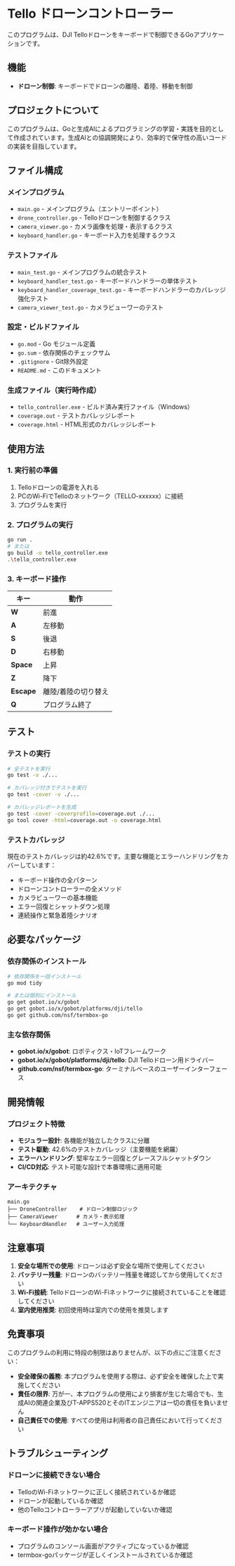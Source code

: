 # Tello ドローンコントローラー

このプログラムは、DJI Telloドローンをキーボードで制御できるGoアプリケーションです。

## 機能

- **ドローン制御**: キーボードでドローンの離陸、着陸、移動を制御

## プロジェクトについて

このプログラムは、Goと生成AIによるプログラミングの学習・実践を目的として作成されています。生成AIとの協調開発により、効率的で保守性の高いコードの実装を目指しています。

## ファイル構成

### メインプログラム
- `main.go` - メインプログラム（エントリーポイント）
- `drone_controller.go` - Telloドローンを制御するクラス
- `camera_viewer.go` - カメラ画像を処理・表示するクラス
- `keyboard_handler.go` - キーボード入力を処理するクラス

### テストファイル
- `main_test.go` - メインプログラムの統合テスト
- `keyboard_handler_test.go` - キーボードハンドラーの単体テスト
- `keyboard_handler_coverage_test.go` - キーボードハンドラーのカバレッジ強化テスト
- `camera_viewer_test.go` - カメラビューワーのテスト

### 設定・ビルドファイル
- `go.mod` - Go モジュール定義
- `go.sum` - 依存関係のチェックサム
- `.gitignore` - Git除外設定
- `README.md` - このドキュメント

### 生成ファイル（実行時作成）
- `tello_controller.exe` - ビルド済み実行ファイル（Windows）
- `coverage.out` - テストカバレッジレポート
- `coverage.html` - HTML形式のカバレッジレポート

## 使用方法

### 1. 実行前の準備

1. Telloドローンの電源を入れる
2. PCのWi-FiでTelloのネットワーク（TELLO-xxxxxx）に接続
3. プログラムを実行

### 2. プログラムの実行

```bash
go run .
# または
go build -o tello_controller.exe
.\tello_controller.exe
```

### 3. キーボード操作

| キー | 動作 |
|------|------|
| **W** | 前進 |
| **A** | 左移動 |
| **S** | 後退 |
| **D** | 右移動 |
| **Space** | 上昇 |
| **Z** | 降下 |
| **Escape** | 離陸/着陸の切り替え |
| **Q** | プログラム終了 |

## テスト

### テストの実行

```bash
# 全テストを実行
go test -v ./...

# カバレッジ付きでテストを実行
go test -cover -v ./...

# カバレッジレポートを生成
go test -cover -coverprofile=coverage.out ./...
go tool cover -html=coverage.out -o coverage.html
```

### テストカバレッジ

現在のテストカバレッジは約42.6%です。主要な機能とエラーハンドリングをカバーしています：

- キーボード操作の全パターン
- ドローンコントローラーの全メソッド
- カメラビューワーの基本機能
- エラー回復とシャットダウン処理
- 連続操作と緊急着陸シナリオ

## 必要なパッケージ

### 依存関係のインストール

```bash
# 依存関係を一括インストール
go mod tidy

# または個別にインストール
go get gobot.io/x/gobot
go get gobot.io/x/gobot/platforms/dji/tello
go get github.com/nsf/termbox-go
```

### 主な依存関係

- **gobot.io/x/gobot**: ロボティクス・IoTフレームワーク
- **gobot.io/x/gobot/platforms/dji/tello**: DJI Telloドローン用ドライバー
- **github.com/nsf/termbox-go**: ターミナルベースのユーザーインターフェース

## 開発情報

### プロジェクト特徴

- **モジュラー設計**: 各機能が独立したクラスに分離
- **テスト駆動**: 42.6%のテストカバレッジ（主要機能を網羅）
- **エラーハンドリング**: 堅牢なエラー回復とグレースフルシャットダウン
- **CI/CD対応**: テスト可能な設計で本番環境に適用可能

### アーキテクチャ

```
main.go
├── DroneController    # ドローン制御ロジック
├── CameraViewer      # カメラ・表示処理
└── KeyboardHandler   # ユーザー入力処理
```

## 注意事項

1. **安全な場所での使用**: ドローンは必ず安全な場所で使用してください
2. **バッテリー残量**: ドローンのバッテリー残量を確認してから使用してください
3. **Wi-Fi接続**: TelloドローンのWi-Fiネットワークに接続されていることを確認してください
4. **室内使用推奨**: 初回使用時は室内での使用を推奨します

## 免責事項

このプログラムの利用に特段の制限はありませんが、以下の点にご注意ください：

- **安全確保の義務**: 本プログラムを使用する際は、必ず安全を確保した上で実施してください
- **責任の限界**: 万が一、本プログラムの使用により損害が生じた場合でも、生成AIの関連企業及びT-APPS520とそのITエンジニアは一切の責任を負いません
- **自己責任での使用**: すべての使用は利用者の自己責任において行ってください

## トラブルシューティング

### ドローンに接続できない場合
- TelloのWi-Fiネットワークに正しく接続されているか確認
- ドローンが起動しているか確認
- 他のTelloコントローラーアプリが起動していないか確認

### キーボード操作が効かない場合
- プログラムのコンソール画面がアクティブになっているか確認
- termbox-goパッケージが正しくインストールされているか確認
